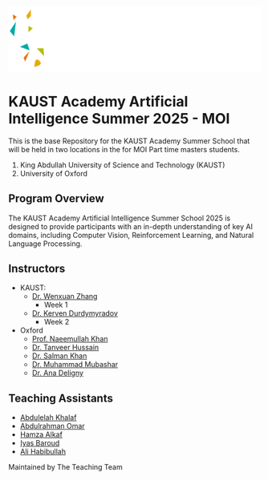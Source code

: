 ![Banner](Logos/Banner.png)
# KAUST Academy Artificial Intelligence Summer 2025 - MOI

This is the base Repository for the KAUST Academy Summer School that will be held in two locations in the for MOI Part time masters students.

1. King Abdullah University of Science and Technology (KAUST)
2. University of Oxford

## Program Overview

The KAUST Academy Artificial Intelligence Summer School 2025 is designed to provide participants with an in-depth understanding of key AI domains, including Computer Vision, Reinforcement Learning, and Natural Language Processing.

## Instructors

- KAUST:
  - [Dr. Wenxuan Zhang](https://www.linkedin.com/in/wenxuan-zhang-0960b11b8/?originalSubdomain=sa)
    - Week 1
  - [Dr. Kerven Durdymyradov](https://www.linkedin.com/in/kerven-durdymyradov/)
    - Week 2
- Oxford
  - [Prof. Naeemullah Khan](https://www.linkedin.com/in/profkhan/?originalSubdomain=sa)
  - [Dr. Tanveer Hussain](https://www.linkedin.com/in/tinu445/)
  - [Dr. Salman Khan](https://www.linkedin.com/in/salman-khan-240aab109/?originalSubdomain=uk)
  - [Dr. Muhammad Mubashar](https://www.linkedin.com/in/muhammad-mubashar-719b05167/)
  - [Dr. Ana Deligny](https://ori.ox.ac.uk/people/ana-deligny/)



## Teaching Assistants

- [Abdulelah Khalaf](https://www.linkedin.com/in/abdulelah-khalaf-b3b8942b5/)
- [Abdulrahman Omar](https://www.linkedin.com/in/abdulrahmanomar574b07216/?originalSubdomain=sa)
- [Hamza Alkaf](https://www.linkedin.com/in/hamza-alkaf-aaaa76317/?originalSubdomain=sa)
- [Iyas Baroud](https://www.linkedin.com/in/iyas-baroud/?originalSubdomain=sa)
- [Ali Habibullah](https://www.linkedin.com/in/ali-habibullah/)

Maintained by The Teaching Team
